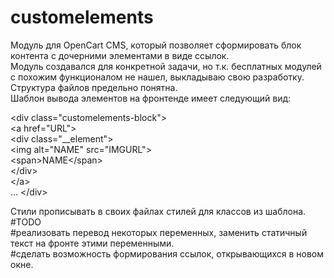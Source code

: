 # customelements
Модуль для OpenCart CMS, который позволяет сформировать блок контента с дочерними элементами в виде ссылок.<br />
Модуль создавался для конкретной задачи, но т.к. бесплатных модулей с похожим функционалом не нашел, выкладываю свою разработку.<br />
Структура файлов предельно понятна.<br />
Шаблон вывода элементов на фронтенде имеет следующий вид:<br />


  &lt;div class="customelements-block"&gt;<br />
    &lt;a href="URL"&gt;<br />
      &lt;div class="__element"&gt;<br />
        &lt;img alt="NAME" src="IMGURL"&gt;<br />
        &lt;span&gt;NAME&lt;/span&gt;<br />
      &lt;/div&gt;<br />
    &lt;/a&gt;<br />
    ...
  &lt;/div&gt;<br />


Стили прописывать в своих файлах стилей для классов из шаблона.<br />
#TODO<br />
#реализовать перевод некоторых переменных, заменить статичный текст на фронте этими переменными.<br />
#сделать возможность формирования ссылок, открывающихся в новом окне.<br />
